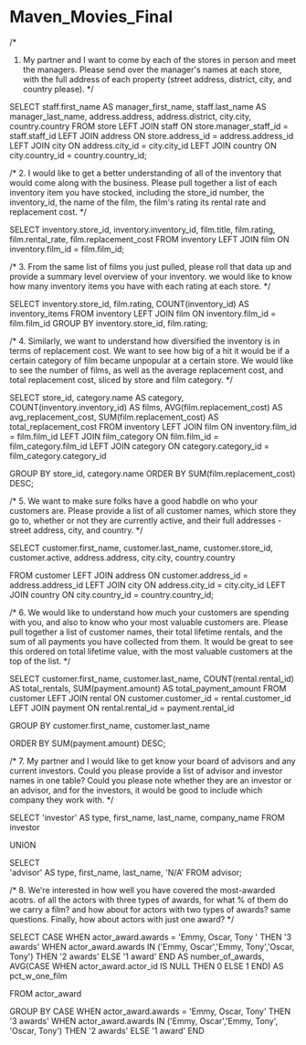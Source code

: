 # Maven_Movies_Final

/*
1. My partner and I want to come by each of the stores in person and meet the managers. 
Please send over the manager's names at each store, with the full address of each property 
(street address, district, city, and country please).
*/

SELECT 
	staff.first_name AS manager_first_name,
    staff.last_name AS manager_last_name,
    address.address,
    address.district,
    city.city,
    country.country
FROM store
	LEFT JOIN staff ON store.manager_staff_id = staff.staff_id
    LEFT JOIN address ON store.address_id = address.address_id
    LEFT JOIN city ON address.city_id = city.city_id
    LEFT JOIN country ON city.country_id = country.country_id;
    
/*
2.  I would like to get a better understanding of all of the inventory that would come along with the business.
Please pull together a list of each inventory item you have stocked, including the store_id number, 
the inventory_id, the name of the film, the film's rating its rental rate and replacement cost.
*/

SELECT
	inventory.store_id,
    inventory.inventory_id,
    film.title,
    film.rating,
    film.rental_rate,
    film.replacement_cost
FROM inventory
	LEFT JOIN film
		ON inventory.film_id = film.film_id;
        
/*
3. From the same list of films you just pulled, please roll that data up and provide a summary level overview
of your inventory. we would like to know how many inventory items you have with each rating at each store.
*/

SELECT 
	inventory.store_id,
    film.rating,
    COUNT(inventory_id) AS inventory_items
FROM inventory
	LEFT JOIN film
		ON inventory.film_id = film.film_id
GROUP BY 
	inventory.store_id,
    film.rating;
    
/*
4. Similarly, we want to understand how diversified the inventory is in terms of replacement cost. We want to 
see how big of a hit it would be if a certain category of film became unpopular at a certain store.
We would like to see the number of films, as well as the average replacement cost, and total replacement cost,
sliced by store and film category.
*/

SELECT
	store_id,
    category.name AS category,
    COUNT(inventory.inventory_id) AS films,
    AVG(film.replacement_cost) AS avg_replacement_cost,
    SUM(film.replacement_cost) AS total_replacement_cost
FROM inventory
	LEFT JOIN film
		ON inventory.film_id = film.film_id
	LEFT JOIN film_category
		ON film.film_id = film_category.film_id
	LEFT JOIN category
		ON category.category_id = film_category.category_id
        
GROUP BY 
	store_id,
    category.name
ORDER BY
	SUM(film.replacement_cost) DESC;
    
    
/*
5. We want to make sure folks have a good habdle on who your customers are. Please provide a list 
of all customer names, which store they go to, whether or not they are currently active,
and their full addresses - street address, city, and country.
*/

SELECT 
	customer.first_name,
    customer.last_name,
    customer.store_id,
    customer.active,
    address.address,
    city.city,
    country.country
    
FROM customer
	LEFT JOIN address ON customer.address_id = address.address_id
    LEFT JOIN city ON address.city_id = city.city_id
    LEFT JOIN country ON city.country_id = country.country_id;
    
/*
6. We would like to understand how much your customers are spending with you, and also to know
who your most valuable customers are. Please pull together a list of customer names, their total 
lifetime rentals, and the sum of all payments you have collected from them. It would be great to 
see this ordered on total lifetime value, with the most valuable customers at the top of the list.
*/

SELECT
	customer.first_name,
    customer.last_name,
    COUNT(rental.rental_id) AS total_rentals,
    SUM(payment.amount) AS total_payment_amount
FROM customer
	LEFT JOIN rental ON customer.customer_id = rental.customer_id
    LEFT JOIN payment ON rental.rental_id = payment.rental_id
    
GROUP BY
	customer.first_name,
    customer.last_name
    
ORDER BY 
	SUM(payment.amount) DESC;
    
/*
7. My partner and I would like to get know your board of advisors and any current investors.
Could you please provide a list of advisor and investor names in one table?
Could you please note whether they are an investor or an advisor, and for the investors,
it would be good to include which company they work with. 
*/

SELECT
	'investor' AS type,
    first_name,
    last_name,
    company_name
FROM investor

UNION

SELECT 	
	'advisor' AS type,
    first_name,
    last_name,
    'N/A'
FROM advisor;

/*
8. We're interested in how well you have covered the most-awarded acotrs.
of all the actors with three types of awards, for what % of them do we carry a film?
and how about for actors with two types of awards? same questions.
Finally, how about actors with just one award?
*/

SELECT
	CASE
		WHEN actor_award.awards = 'Emmy, Oscar, Tony ' THEN '3 awards'
        WHEN actor_award.awards IN ('Emmy, Oscar','Emmy, Tony','Oscar, Tony') THEN '2 awards'
        ELSE '1 award'
	END AS number_of_awards,
	AVG(CASE WHEN actor_award.actor_id IS NULL THEN 0 ELSE 1 END) AS pct_w_one_film
        
FROM actor_award

GROUP BY 
	CASE
		WHEN actor_award.awards = 'Emmy, Oscar, Tony' THEN '3 awards'
        WHEN actor_award.awards IN ('Emmy, Oscar','Emmy, Tony', 'Oscar, Tony') THEN '2 awards'
        ELSE '1 award'
	END
